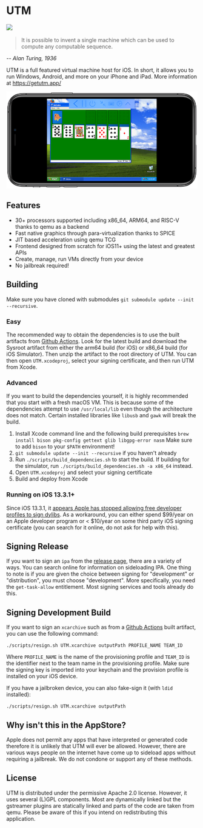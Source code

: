 #  UTM
[![](https://github.com/utmapp/UTM/workflows/Build/badge.svg)][1]

> It is possible to invent a single machine which can be used to compute any computable sequence.

-- <cite>Alan Turing, 1936</cite>

UTM is a full featured virtual machine host for iOS. In short, it allows you to run Windows, Android, and more on your iPhone and iPad. More information at https://getutm.app/

![Screenshot of UTM running on iPhone][4]

## Features

* 30+ processors supported including x86_64, ARM64, and RISC-V thanks to qemu as a backend
* Fast native graphics through para-virtualization thanks to SPICE
* JIT based acceleration using qemu TCG
* Frontend designed from scratch for iOS11+ using the latest and greatest APIs
* Create, manage, run VMs directly from your device
* No jailbreak required!

## Building

Make sure you have cloned with submodules `git submodule update --init --recursive`.

### Easy

The recommended way to obtain the dependencies is to use the built artifacts from [Github Actions][1]. Look for the latest build and download the Sysroot artifact from either the arm64 build (for iOS) or x86_64 build (for iOS Simulator). Then unzip the artifact to the root directory of UTM. You can then open `UTM.xcodeproj`, select your signing certificate, and then run UTM from Xcode.

### Advanced

If you want to build the dependencies yourself, it is highly recommended that you start with a fresh macOS VM. This is because some of the dependencies attempt to use `/usr/local/lib` even though the architecture does not match. Certain installed libraries like `libusb` and `gawk` will break the build.

1. Install Xcode command line and the following build prerequisites
    `brew install bison pkg-config gettext glib libgpg-error nasm`
   Make sure to add `bison` to your `$PATH` environment!
2. `git submodule update --init --recursive` if you haven't already
3. Run `./scripts/build_dependencies.sh` to start the build. If building for the simulator, run `./scripts/build_dependencies.sh -a x86_64` instead.
4. Open `UTM.xcodeproj` and select your signing certificate
5. Build and deploy from Xcode

### Running on iOS 13.3.1+

Since iOS 13.3.1, it [appears Apple has stopped allowing free developer profiles to sign dylibs][2]. As a workaround, you can either spend $99/year on an Apple developer program or < $10/year on some third party iOS signing certificate (you can search for it online, do not ask for help with this).

## Signing Release

If you want to sign an `ipa` from the [release page][3], there are a variety of ways. You can search online for information on sideloading IPA. One thing to note is if you are given the choice between signing for "development" or "distribution", you must choose "development". More specifically, you need the `get-task-allow` entitlement. Most signing services and tools already do this.

## Signing Development Build

If you want to sign an `xcarchive` such as from a [Github Actions][1] built artifact, you can use the following command:

```
./scripts/resign.sh UTM.xcarchive outputPath PROFILE_NAME TEAM_ID
```

Where `PROFILE_NAME` is the name of the provisioning profile and `TEAM_ID` is the identifier next to the team name in the provisioning profile. Make sure the signing key is imported into your keychain and the provision profile is installed on your iOS device.

If you have a jailbroken device, you can also fake-sign it (with `ldid` installed):

```
./scripts/resign.sh UTM.xcarchive outputPath
```

## Why isn't this in the AppStore?

Apple does not permit any apps that have interpreted or generated code therefore it is unlikely that UTM will ever be allowed. However, there are various ways people on the internet have come up to sideload apps without requiring a jailbreak. We do not condone or support any of these methods.

## License

UTM is distributed under the permissive Apache 2.0 license. However, it uses several (L)GPL components. Most are dynamically linked but the gstreamer plugins are statically linked and parts of the code are taken from qemu. Please be aware of this if you intend on redistributing this application.

  [1]: https://github.com/utmapp/UTM/actions?query=workflow%3ABuild
  [2]: https://github.com/flutter/flutter/issues/49504#issuecomment-581090664
  [3]: https://github.com/utmapp/UTM/releases
  [4]: screen.png
